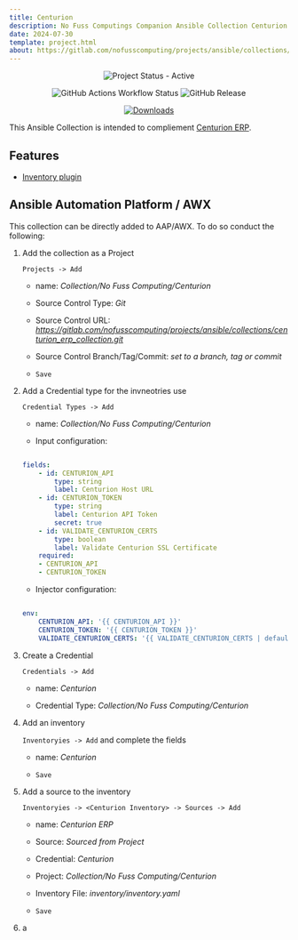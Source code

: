 ```yaml
---
title: Centurion
description: No Fuss Computings Companion Ansible Collection Centurion for Centurion ERP.
date: 2024-07-30
template: project.html
about: https://gitlab.com/nofusscomputing/projects/ansible/collections/kubernetes
---
```


<span style="text-align: center;">

![Project Status - Active](https://img.shields.io/badge/Project%20Status-Active-green?logo=github&style=plastic) 


![GitHub Actions Workflow Status](https://img.shields.io/github/actions/workflow/status/nofusscomputing/ansible_collection_centurion/ci.yaml?branch=master&style=plastic&logo=github&label=Build&color=%23000) ![GitHub Release](https://img.shields.io/github/v/release/nofusscomputing/ansible_collection_centurion?sort=date&style=plastic&logo=github&label=Release&color=000) 

[![Downloads](https://img.shields.io/badge/dynamic/json?url=https%3A%2F%2Fgalaxy.ansible.com%2Fapi%2Fv3%2Fplugin%2Fansible%2Fcontent%2Fpublished%2Fcollections%2Findex%2Fnofusscomputing%2Fcenturion%2F&query=%24.download_count&style=plastic&logo=ansible&logoColor=white&label=Galaxy%20Downloads&labelColor=black&color=cyan)](https://galaxy.ansible.com/ui/repo/published/nofusscomputing/centurion/)



</span>

This Ansible Collection is intended to compliement [Centurion ERP](../../../centurion_erp/index.md).


## Features

- [Inventory plugin](./plugins/inventory.md)


## Ansible Automation Platform / AWX

This collection can be directly added to AAP/AWX. To do so conduct the following:

1. Add the collection as a Project

    `Projects -> Add`

    - name: _Collection/No Fuss Computing/Centurion_

    - Source Control Type: _Git_

    - Source Control URL: _https://gitlab.com/nofusscomputing/projects/ansible/collections/centurion_erp_collection.git_

    - Source Control Branch/Tag/Commit: _set to a branch, tag or commit_

    - `Save`

1. Add a Credential type for the invneotries use

    `Credential Types -> Add`

    - name: _Collection/No Fuss Computing/Centurion_

    - Input configuration:

    ``` yaml

    fields:
        - id: CENTURION_API
            type: string
            label: Centurion Host URL
        - id: CENTURION_TOKEN
            type: string
            label: Centurion API Token
            secret: true
        - id: VALIDATE_CENTURION_CERTS
            type: boolean
            label: Validate Centurion SSL Certificate
        required:
        - CENTURION_API
        - CENTURION_TOKEN

    ```

    - Injector configuration:

    ``` yaml

    env:
        CENTURION_API: '{{ CENTURION_API }}'
        CENTURION_TOKEN: '{{ CENTURION_TOKEN }}'
        VALIDATE_CENTURION_CERTS: '{{ VALIDATE_CENTURION_CERTS | default(true) }}'

    ```

1. Create a Credential

    `Credentials -> Add`

    - name: _Centurion_

    - Credential Type: _Collection/No Fuss Computing/Centurion_

1. Add an inventory

    `Inventoryies -> Add` and complete the fields

    - name: _Centurion_

    - `Save`

1. Add a source to the inventory

    `Inventoryies -> <Centurion Inventory> -> Sources -> Add`

    - name: _Centurion ERP_

    - Source: _Sourced from Project_

    - Credential: _Centurion_
    
    - Project: _Collection/No Fuss Computing/Centurion_

    - Inventory File: _inventory/inventory.yaml_

    - `Save`

1. a
